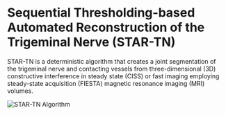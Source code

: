 # Sequential Thresholding-based Automated Reconstruction of the Trigeminal Nerve (STAR-TN)

STAR-TN is a deterministic algorithm that creates a joint segmentation of the trigeminal nerve and contacting vessels from three-dimensional (3D) constructive interference in steady state (CISS) or fast imaging employing steady-state acquisition (FIESTA) magnetic resonance imaging (MRI) volumes.

![STAR-TN Algorithm](https://github.com/m-xie/STAR-TN/blob/master/figure1.tiff?raw=true)

